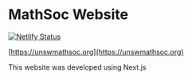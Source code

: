 # MathSoc Website

[![Netlify Status](https://api.netlify.com/api/v1/badges/99d152c3-2332-4216-b55c-dc1ff51ad7b4/deploy-status)](https://app.netlify.com/sites/unswmathsoc/deploys)

[https://unswmathsoc.org](https://unswmathsoc.org)

This website was developed using Next.js
